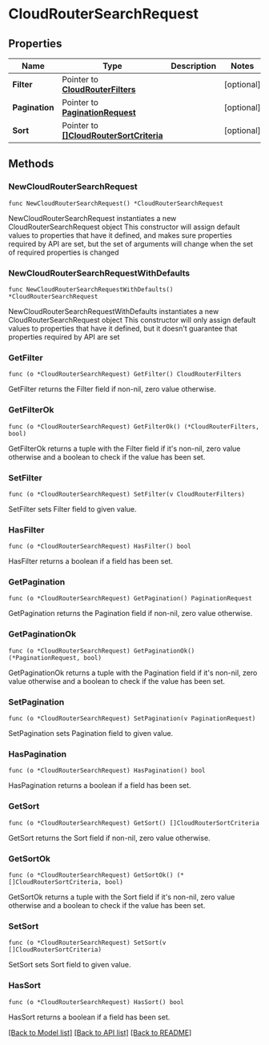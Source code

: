 # CloudRouterSearchRequest

## Properties

Name | Type | Description | Notes
------------ | ------------- | ------------- | -------------
**Filter** | Pointer to [**CloudRouterFilters**](CloudRouterFilters.md) |  | [optional] 
**Pagination** | Pointer to [**PaginationRequest**](PaginationRequest.md) |  | [optional] 
**Sort** | Pointer to [**[]CloudRouterSortCriteria**](CloudRouterSortCriteria.md) |  | [optional] 

## Methods

### NewCloudRouterSearchRequest

`func NewCloudRouterSearchRequest() *CloudRouterSearchRequest`

NewCloudRouterSearchRequest instantiates a new CloudRouterSearchRequest object
This constructor will assign default values to properties that have it defined,
and makes sure properties required by API are set, but the set of arguments
will change when the set of required properties is changed

### NewCloudRouterSearchRequestWithDefaults

`func NewCloudRouterSearchRequestWithDefaults() *CloudRouterSearchRequest`

NewCloudRouterSearchRequestWithDefaults instantiates a new CloudRouterSearchRequest object
This constructor will only assign default values to properties that have it defined,
but it doesn't guarantee that properties required by API are set

### GetFilter

`func (o *CloudRouterSearchRequest) GetFilter() CloudRouterFilters`

GetFilter returns the Filter field if non-nil, zero value otherwise.

### GetFilterOk

`func (o *CloudRouterSearchRequest) GetFilterOk() (*CloudRouterFilters, bool)`

GetFilterOk returns a tuple with the Filter field if it's non-nil, zero value otherwise
and a boolean to check if the value has been set.

### SetFilter

`func (o *CloudRouterSearchRequest) SetFilter(v CloudRouterFilters)`

SetFilter sets Filter field to given value.

### HasFilter

`func (o *CloudRouterSearchRequest) HasFilter() bool`

HasFilter returns a boolean if a field has been set.

### GetPagination

`func (o *CloudRouterSearchRequest) GetPagination() PaginationRequest`

GetPagination returns the Pagination field if non-nil, zero value otherwise.

### GetPaginationOk

`func (o *CloudRouterSearchRequest) GetPaginationOk() (*PaginationRequest, bool)`

GetPaginationOk returns a tuple with the Pagination field if it's non-nil, zero value otherwise
and a boolean to check if the value has been set.

### SetPagination

`func (o *CloudRouterSearchRequest) SetPagination(v PaginationRequest)`

SetPagination sets Pagination field to given value.

### HasPagination

`func (o *CloudRouterSearchRequest) HasPagination() bool`

HasPagination returns a boolean if a field has been set.

### GetSort

`func (o *CloudRouterSearchRequest) GetSort() []CloudRouterSortCriteria`

GetSort returns the Sort field if non-nil, zero value otherwise.

### GetSortOk

`func (o *CloudRouterSearchRequest) GetSortOk() (*[]CloudRouterSortCriteria, bool)`

GetSortOk returns a tuple with the Sort field if it's non-nil, zero value otherwise
and a boolean to check if the value has been set.

### SetSort

`func (o *CloudRouterSearchRequest) SetSort(v []CloudRouterSortCriteria)`

SetSort sets Sort field to given value.

### HasSort

`func (o *CloudRouterSearchRequest) HasSort() bool`

HasSort returns a boolean if a field has been set.


[[Back to Model list]](../README.md#documentation-for-models) [[Back to API list]](../README.md#documentation-for-api-endpoints) [[Back to README]](../README.md)


